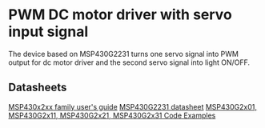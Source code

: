 # PWM DC motor driver with servo input signal

The device based on MSP430G2231 turns one servo signal into PWM output for dc motor driver and the second servo signal into light ON/OFF.

## Datasheets

[MSP430x2xx family user's guide](http://www.ti.com/lit/ug/slau144j/slau144j.pdf)
[MSP430G2231 datasheet](http://www.ti.com/lit/ds/symlink/msp430g2231.pdf)
[MSP430G2x01, MSP430G2x11, MSP430G2x21, MSP430G2x31 Code Examples](http://www.ti.com/general/docs/lit/getliterature.tsp?baseLiteratureNumber=slac463&fileType=zip)
